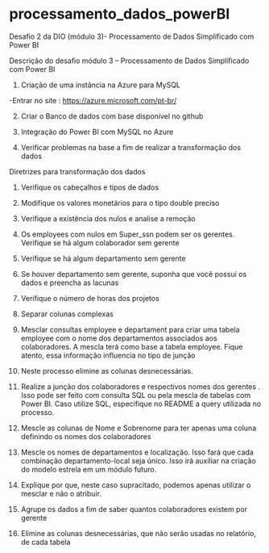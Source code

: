 # processamento_dados_powerBI
Desafio 2 da DIO (módulo 3)- Processamento de Dados Simplificado com Power BI

Descrição do desafio módulo 3 – Processamento de Dados Simplificado com Power BI

1. Criação de uma instância na Azure para MySQL

  -Entrar no site : https://azure.microsoft.com/pt-br/
  
  











2. Criar o Banco de dados com base disponível no github

3. Integração do Power BI com MySQL no Azure

4. Verificar problemas na base a fim de realizar a transformação dos dados

Diretrizes para transformação dos dados

1. Verifique os cabeçalhos e tipos de dados

2. Modifique os valores monetários para o tipo double preciso

3. Verifique a existência dos nulos e analise a remoção

4. Os employees com nulos em Super_ssn podem ser os gerentes. Verifique se há algum colaborador sem gerente

5. Verifique se há algum departamento sem gerente

6. Se houver departamento sem gerente, suponha que você possui os dados e preencha as lacunas

7. Verifique o número de horas dos projetos

8. Separar colunas complexas

9. Mesclar consultas employee e departament para criar uma tabela employee com o nome dos departamentos associados aos colaboradores. A mescla terá como base a tabela employee. Fique atento, essa informação influencia no tipo de junção

10. Neste processo elimine as colunas desnecessárias.

11. Realize a junção dos colaboradores e respectivos nomes dos gerentes . Isso pode ser feito com consulta SQL ou pela mescla de tabelas com Power BI. Caso utilize SQL, especifique no README a query utilizada no processo.

12. Mescle as colunas de Nome e Sobrenome para ter apenas uma coluna definindo os nomes dos colaboradores

13. Mescle os nomes de departamentos e localização. Isso fará que cada combinação departamento-local seja único. Isso irá auxiliar na criação do modelo estrela em um módulo futuro.

14. Explique por que, neste caso supracitado, podemos apenas utilizar o mesclar e não o atribuir.

15. Agrupe os dados a fim de saber quantos colaboradores existem por gerente

16. Elimine as colunas desnecessárias, que não serão usadas no relatório, de cada tabela
